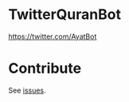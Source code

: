# TwitterQuranBot
https://twitter.com/AyatBot

# Contribute  

See [issues](https://github.com/SaidRH/TwitterQuranBot/issues).

